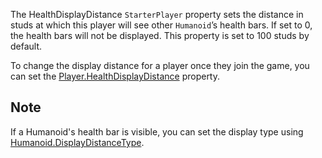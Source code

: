 The HealthDisplayDistance `StarterPlayer` property sets the distance in studs at which this player will see other `Humanoid`’s health bars. If set to 0, the health bars will not be displayed. This property is set to 100 studs by default.

To change the display distance for a player once they join the game, you can set the [Player.HealthDisplayDistance](https://developer.roblox.com/api-reference/property/Player/HealthDisplayDistance) property.

## Note

If a Humanoid's health bar is visible, you can set the display type using [Humanoid.DisplayDistanceType](https://developer.roblox.com/api-reference/property/Humanoid/DisplayDistanceType).